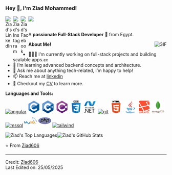 <h3 title="hehehe"> Hey 👋, I'm Ziad Mohammed!</h3>

<a href="https://www.linkedin.com/in/ziadmohammed60600">
  <img align="left" alt="Ziad's LinkedIn" width="24px" src="https://cdn-icons-png.flaticon.com/512/174/174857.png" />
</a>
<a href="https://www.instagram.com/ziadmohammed00/">
  <img align="left" alt="Ziad's Instagram" width="24px" src="https://cdn-icons-png.flaticon.com/512/2111/2111463.png" />
</a>
<a href="https://www.facebook.com/ziad.mohammad.606">
  <img align="left" alt="Ziad's Facebook" width="24px" src="https://cdn-icons-png.flaticon.com/512/124/124010.png" />
</a>
<img src="https://komarev.com/ghpvc/?username=ziad606&label=Profile%20views&color=0e75b6&style=flat" align="left">

<br />
<br />

A **passionate Full-Stack Developer** 🚀 from Egypt.

<img align="right" alt="GIF" src="https://i.pinimg.com/originals/e4/26/70/e426702edf874b181aced1e2fa5c6cde.gif" />

**About Me!**

- 👨🏽‍💻 I’m currently working on full-stack projects and building scalable apps.`ex`
- 🌱 I’m learning advanced backend concepts and architecture.
- 💬 Ask me about anything tech-related, I’m happy to help!
- 📫 Reach me at [linkedin](www.linkedin.com/in/ziadmohammed60600)
- 📝 Checkout my [CV]([https://drive.google.com/file/d/your-cv-link-here](https://drive.google.com/file/d/1YmdY2iqIxhc8WEvkhEx_OzKoLZlHjCSl/view?usp=drive_link)) to learn more.

**Languages and Tools:**  

<p align="left">
  <a href="https://angular.io" target="_blank"><img height="40" src="https://angular.io/assets/images/logos/angular/angular.svg" alt="angular" /></a>
  <a href="https://www.cprogramming.com/" target="_blank"><img height="40" src="https://raw.githubusercontent.com/devicons/devicon/master/icons/c/c-original.svg" alt="c" /></a>
  <a href="https://www.w3schools.com/cpp/" target="_blank"><img height="40" src="https://raw.githubusercontent.com/devicons/devicon/master/icons/cplusplus/cplusplus-original.svg" alt="cplusplus" /></a>
  <a href="https://www.w3schools.com/cs/" target="_blank"><img height="40" src="https://raw.githubusercontent.com/devicons/devicon/master/icons/csharp/csharp-original.svg" alt="csharp" /></a>
  <a href="https://www.w3schools.com/css/" target="_blank"><img height="40" src="https://raw.githubusercontent.com/devicons/devicon/master/icons/css3/css3-original-wordmark.svg" alt="css3" /></a>
  <a href="https://dotnet.microsoft.com/" target="_blank"><img height="40" src="https://raw.githubusercontent.com/devicons/devicon/master/icons/dot-net/dot-net-original-wordmark.svg" alt="dotnet" /></a>
  <a href="https://git-scm.com/" target="_blank"><img height="40" src="https://www.vectorlogo.zone/logos/git-scm/git-scm-icon.svg" alt="git" /></a>
  <a href="https://www.w3.org/html/" target="_blank"><img height="40" src="https://raw.githubusercontent.com/devicons/devicon/master/icons/html5/html5-original-wordmark.svg" alt="html5" /></a>
  <a href="https://www.java.com" target="_blank"><img height="40" src="https://raw.githubusercontent.com/devicons/devicon/master/icons/java/java-original.svg" alt="java" /></a>
  <a href="https://laravel.com/" target="_blank"><img height="40" src="https://raw.githubusercontent.com/devicons/devicon/master/icons/laravel/laravel-plain-wordmark.svg" alt="laravel" /></a>
  <a href="https://www.mongodb.com/" target="_blank"><img height="40" src="https://raw.githubusercontent.com/devicons/devicon/master/icons/mongodb/mongodb-original-wordmark.svg" alt="mongodb" /></a>
  <a href="https://www.microsoft.com/en-us/sql-server" target="_blank"><img height="40" src="https://www.svgrepo.com/show/303229/microsoft-sql-server-logo.svg" alt="mssql" /></a>
  <a href="https://www.mysql.com/" target="_blank"><img height="40" src="https://raw.githubusercontent.com/devicons/devicon/master/icons/mysql/mysql-original-wordmark.svg" alt="mysql" /></a>
  <a href="https://www.php.net" target="_blank"><img height="40" src="https://raw.githubusercontent.com/devicons/devicon/master/icons/php/php-original.svg" alt="php" /></a>
  <a href="https://tailwindcss.com/" target="_blank"><img height="40" src="https://www.vectorlogo.zone/logos/tailwindcss/tailwindcss-icon.svg" alt="tailwind" /></a>
</p>

<img src="https://github-readme-stats.vercel.app/api?username=ziad606&show_icons=true&hide_border=true&count_private=true&theme=dark&icon_color=fad000" alt="Ziad's GitHub Stats" />

<img align="left" src="https://github-readme-stats.vercel.app/api/top-langs?username=ziad606&show_icons=true&locale=en&layout=compact&theme=dark" alt="Ziad's Top Languages" />


⭐️ From [Ziad606](https://github.com/ziad606)

---

Credit: [Ziad606](https://github.com/ziad606)  
Last Edited on: 25/05/2025
